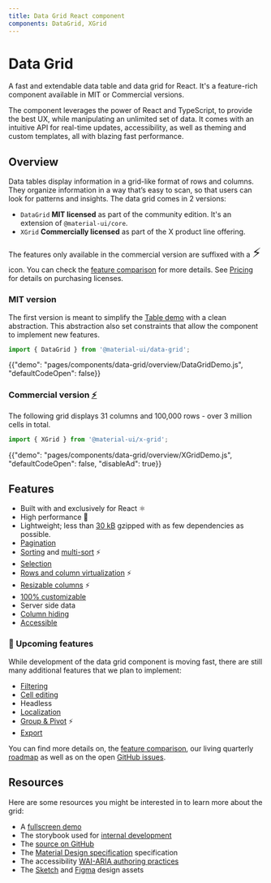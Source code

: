 ```yaml
---
title: Data Grid React component
components: DataGrid, XGrid
---
```


# Data Grid

<p class="description">A fast and extendable data table and data grid for React. It's a feature-rich component available in MIT or Commercial versions.</p>

The component leverages the power of React and TypeScript, to provide the best UX, while manipulating an unlimited set of data. It comes with an intuitive API for real-time updates, accessibility, as well as theming and custom templates, all with blazing fast performance.

## Overview

Data tables display information in a grid-like format of rows and columns. They organize information in a way that’s easy to scan, so that users can look for patterns and insights. The data grid comes in 2 versions:

- `DataGrid` **MIT licensed** as part of the community edition. It's an extension of `@material-ui/core`.
- `XGrid` **Commercially licensed** as part of the X product line offering.

The features only available in the commercial version are suffixed with a <span style="font-size: 26px" role="img" title="Enterprise">⚡️</span> icon.
You can check the [feature comparison](/components/data-grid/getting-started/#feature-comparison) for more details.
See [Pricing](https://material-ui.com/store/items/material-ui-x/) for details on purchasing licenses.

### MIT version

The first version is meant to simplify the [Table demo](https://material-ui.com/components/tables/#sorting-amp-selecting) with a clean abstraction.
This abstraction also set constraints that allow the component to implement new features.

```js
import { DataGrid } from '@material-ui/data-grid';
```

{{"demo": "pages/components/data-grid/overview/DataGridDemo.js", "defaultCodeOpen": false}}

### Commercial version [<span role="img" title="Enterprise">⚡️</span>](https://material-ui.com/store/items/material-ui-x/)

The following grid displays 31 columns and 100,000 rows - over 3 million cells in total.

```js
import { XGrid } from '@material-ui/x-grid';
```

{{"demo": "pages/components/data-grid/overview/XGridDemo.js", "defaultCodeOpen": false, "disableAd": true}}

## Features

- Built with and exclusively for React ⚛️
- High performance 🚀
- Lightweight; less than [30 kB](https://bundlephobia.com/result?p=@material-ui/data-grid) gzipped with as few dependencies as possible.
- [Pagination](/components/data-grid/pagination/)
- [Sorting](/components/data-grid/rows/#row-sorting) and [multi-sort](/components/data-grid/rows/#multi-column-sorting) ⚡️
- [Selection](/components/data-grid/selection/)
- [Rows and column virtualization](/components/data-grid/rendering/#virtualization) ⚡️
- [Resizable columns](/components/data-grid/columns/#column-resizing) ⚡️
- [100% customizable](/components/data-grid/rendering/#customization-example)
- Server side data
- [Column hiding](/components/data-grid/columns/#column-headers)
- [Accessible](/components/data-grid/accessibility/)

### 🚧 Upcoming features

While development of the data grid component is moving fast, there are still many additional features that we plan to implement:

- [Filtering](/components/data-grid/filtering/)
- [Cell editing](/components/data-grid/editing/)
- Headless
- [Localization](/components/data-grid/localization/)
- [Group & Pivot](/components/data-grid/group-pivot/) ⚡️
- [Export](/components/data-grid/export/)

You can find more details on, the [feature comparison](/components/data-grid/getting-started/#feature-comparison), our living quarterly [roadmap](https://github.com/mui-org/material-ui-x/projects/1) as well as on the open [GitHub issues](https://github.com/mui-org/material-ui-x/issues?q=is%3Aopen+label%3A%22component%3A+DataGrid%22+label%3Aenhancement).

## Resources

Here are some resources you might be interested in to learn more about the grid:

- A [fullscreen demo](https://material-ui.com/components/data-grid/full-screen-demo/#/grid)
- The storybook used for [internal development](https://material-ui-x.netlify.app/storybook/)
- The [source on GitHub](https://github.com/mui-org/material-ui-x/tree/master/packages/grid)
- The [Material Design specification](https://material.io/design/components/data-tables.html) specification
- The accessibility [WAI-ARIA authoring practices](https://www.w3.org/TR/wai-aria-practices/#grid)
- The [Sketch](https://material-ui.com/store/items/sketch-react/) and [Figma](https://material-ui.com/store/items/figma-react/) design assets
